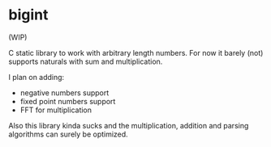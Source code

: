 # bigint
(WIP)

C static library to work with arbitrary length numbers. For now it barely (not) supports naturals with sum and multiplication.

I plan on adding:
  * negative numbers support
  * fixed point numbers support
  * FFT for multiplication

Also this library kinda sucks and the multiplication, addition and parsing algorithms can surely be optimized.
